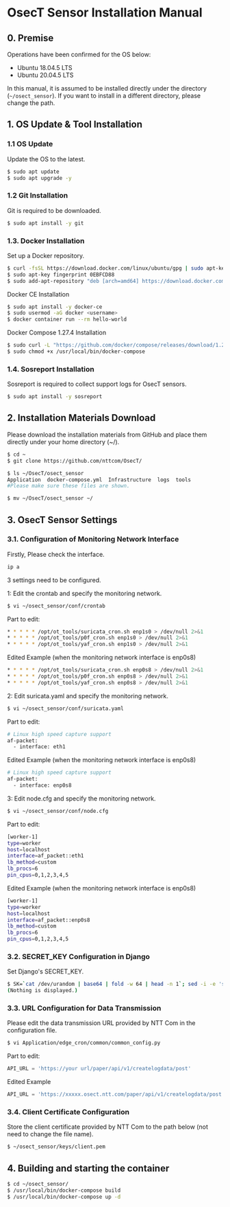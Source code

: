# OsecT Sensor Installation Manual

## 0. Premise

Operations have been confirmed for the OS below:

- Ubuntu 18.04.5 LTS
- Ubuntu 20.04.5 LTS

In this manual, it is assumed to be installed directly under the directory (`~/osect_sensor`). If you want to install in a different directory, please change the path.

## 1. OS Update & Tool Installation

### 1.1 OS Update

Update the OS to the latest.

```bash
$ sudo apt update
$ sudo apt upgrade -y
```

### 1.2 Git Installation

Git is required to be downloaded.

```bash
$ sudo apt install -y git
```

### 1.3. Docker Installation

Set up a Docker repository.

```bash
$ curl -fsSL https://download.docker.com/linux/ubuntu/gpg | sudo apt-key add -
$ sudo apt-key fingerprint 0EBFCD88
$ sudo add-apt-repository "deb [arch=amd64] https://download.docker.com/linux/ubuntu $(lsb_release -cs) stable"
```

Docker CE Installation

```bash
$ sudo apt install -y docker-ce
$ sudo usermod -aG docker <username>
$ docker container run --rm hello-world
```

Docker Compose 1.27.4 Installation

```bash
$ sudo curl -L "https://github.com/docker/compose/releases/download/1.27.4/docker-compose-$(uname -s)-$(uname -m)" -o /usr/local/bin/docker-compose
$ sudo chmod +x /usr/local/bin/docker-compose
```

### 1.4. Sosreport Installation

Sosreport is required to collect support logs for OsecT sensors.

```bash
$ sudo apt install -y sosreport
```

## 2. Installation Materials Download

Please download the installation materials from GitHub and place them directly under your home directory (~/).

```bash
$ cd ~
$ git clone https://github.com/nttcom/OsecT/

$ ls ~/OsecT/osect_sensor
Application  docker-compose.yml  Infrastructure  logs  tools
#Please make sure these files are shown.

$ mv ~/OsecT/osect_sensor ~/
```

## 3. OsecT Sensor Settings

### 3.1. Configuration of Monitoring Network Interface

Firstly, Please check the interface.
```bash
ip a
```

3 settings need to be configured.

1: Edit the crontab and specify the monitoring network.

```bash
$ vi ~/osect_sensor/conf/crontab
```

Part to edit:

```bash
* * * * * /opt/ot_tools/suricata_cron.sh enp1s0 > /dev/null 2>&1
* * * * * /opt/ot_tools/p0f_cron.sh enp1s0 > /dev/null 2>&1
* * * * * /opt/ot_tools/yaf_cron.sh enp1s0 > /dev/null 2>&1
```

Edited Example (when the monitoring network interface is enp0s8)

```bash
* * * * * /opt/ot_tools/suricata_cron.sh enp0s8 > /dev/null 2>&1
* * * * * /opt/ot_tools/p0f_cron.sh enp0s8 > /dev/null 2>&1
* * * * * /opt/ot_tools/yaf_cron.sh enp0s8 > /dev/null 2>&1
```

2: Edit suricata.yaml and specify the monitoring network.

```bash
$ vi ~/osect_sensor/conf/suricata.yaml
```

Part to edit:

```bash
# Linux high speed capture support
af-packet:
  - interface: eth1
```

Edited Example (when the monitoring network interface is enp0s8)

```bash
# Linux high speed capture support
af-packet:
  - interface: enp0s8
```

3: Edit node.cfg and specify the monitoring network.

```bash
$ vi ~/osect_sensor/conf/node.cfg
```

Part to edit:

```bash
[worker-1]
type=worker
host=localhost
interface=af_packet::eth1
lb_method=custom
lb_procs=6
pin_cpus=0,1,2,3,4,5
```

Edited Example (when the monitoring network interface is enp0s8)

```bash
[worker-1]
type=worker
host=localhost
interface=af_packet::enp0s8
lb_method=custom
lb_procs=6
pin_cpus=0,1,2,3,4,5
```

### 3.2. SECRET_KEY Configuration in Django

Set Django's SECRET_KEY.

```bash
$ SK=`cat /dev/urandom | base64 | fold -w 64 | head -n 1`; sed -i -e 's@SECRET_KEY = ""@SECRET_KEY = "'$SK'"@g' ~/osect_sensor/Application/edge_cron/edge_cron/settings.py
(Nothing is displayed.)
```

### 3.3. URL Configuration for Data Transmission

Please edit the data transmission URL provided by NTT Com in the configuration file.

```bash
$ vi Application/edge_cron/common/common_config.py
```

Part to edit:

```python
API_URL = 'https://your url/paper/api/v1/createlogdata/post'
```

Edited Example

```python
API_URL = 'https://xxxxx.osect.ntt.com/paper/api/v1/createlogdata/post'
```

### 3.4. Client Certificate Configuration

Store the client certificate provided by NTT Com to the path below (not need to change the file name).

```bash
$ ~/osect_sensor/keys/client.pem
```

## 4. Building and starting the container

```bash
$ cd ~/osect_sensor/
$ /usr/local/bin/docker-compose build
$ /usr/local/bin/docker-compose up -d
```
